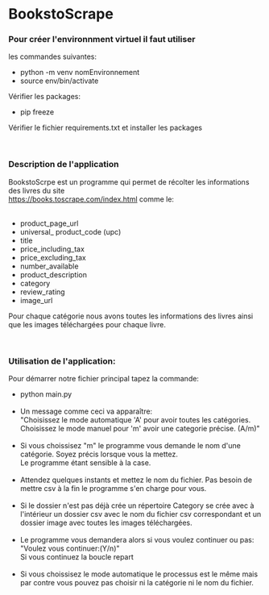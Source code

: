 <h1>BookstoScrape</h1>
<p><h3>Pour créer l'environnment virtuel il faut utiliser</h3>
les commandes suivantes:</p>
<ul>
  <li>python -m venv nomEnvironnement</li>
  <li>source env/bin/activate</li>
</ul>
<p>Vérifier les packages:</p>
<ul>
  <li>pip freeze</li>
</ul>
<p>Vérifier le fichier requirements.txt et installer les packages</p>
</p>
<br>

<p><h3>Description de l'application</h3>
BookstoScrpe est un programme qui permet de récolter les informations des livres
du site <a href="https://books.toscrape.com/index.html"><br>https://books.toscrape.com/index.html</a>
 comme le:<br><br>
<ul>
  <li>product_page_url</li>
  <li>universal_ product_code (upc)</li>
  <li>title</li>
  <li>price_including_tax</li>
  <li>price_excluding_tax</li>
  <li>number_available</li>
  <li>product_description</li>
  <li>category</li>
  <li>review_rating</li>
  <li>image_url</li>
</ul>
<p>Pour chaque catégorie nous avons toutes les informations des livres ainsi que les images téléchargées pour chaque livre.</p>
</p><br>



<p><h3>Utilisation de l'application:</h3>
<p>Pour démarrer notre fichier principal tapez la commande:<p>
<ul>
  <li>python main.py</Li><br>
  <li>Un message comme ceci va apparaître: <br>"Choisissez le mode automatique 'A' pour avoir toutes les catégories.<br>
Choisissez le mode manuel pour 'm' avoir une categorie précise. (A/m)"<br></li><br>
 <li>Si vous choissisez "m" le programme vous demande le nom d'une catégorie. Soyez précis lorsque vous la mettez.<br>
 Le programme étant sensible à la case.</li><br>
 <li>Attendez quelques instants et mettez le nom du fichier. Pas besoin de mettre csv à la fin le programme s'en charge pour vous.</li><br>
 <li> Si le dossier n'est pas déjà crée un répertoire Category se crée avec à l'intérieur un dossier csv avec le nom du fichier csv correspondant
 et un dossier image avec toutes les images téléchargées.</li><br>
 <li>Le programme vous demandera alors si vous voulez continuer ou pas: "Voulez vous continuer:(Y/n)"<br> Si vous continuez la boucle repart</li><br>
 <li>Si vous choissisez le mode automatique le processus est le même mais par contre vous pouvez pas choisir ni la catégorie ni le nom du fichier.</li><br>
</ul>
</p>
